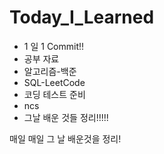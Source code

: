 # Today_I_Learned

- 1 일 1 Commit!!
- 공부 자료
- 알고리즘-백준
- SQL-LeetCode
- 코딩 테스트 준비
- ncs
- 그날 배운 것들 정리!!!!!


매일 매일 그 날 배운것을 정리!
